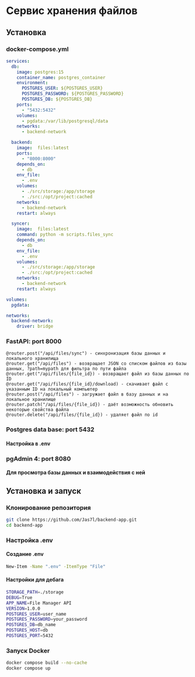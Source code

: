 # Сервис хранения файлов

## Установка

### docker-compose.yml

```yaml
services:
  db:
    image: postgres:15
    container_name: postgres_container
    environment:
      POSTGRES_USER: ${POSTGRES_USER}
      POSTGRES_PASSWORD: ${POSTGRES_PASSWORD}
      POSTGRES_DB: ${POSTGRES_DB}
    ports:
      - "5432:5432"
    volumes:
      - pgdata:/var/lib/postgresql/data
    networks:
      - backend-network

  backend:
    image:  files:latest
    ports:
      - "8000:8000"
    depends_on:
      - db
    env_file:
      - .env
    volumes:
      - ./src/storage:/app/storage
      - ./src:/opt/project:cached
    networks:
      - backend-network
    restart: always

  syncer:
    image:  files:latest
    command: python -m scripts.files_sync
    depends_on:
      - db
    env_file:
      - .env
    volumes:
      - ./src/storage:/app/storage
      - ./src:/opt/project:cached
    networks:
      - backend-network
    restart: always

volumes:
  pgdata:

networks:
  backend-network:
    driver: bridge
```

### FastAPI: port 8000
```
@router.post("/api/files/sync") - синхронизация базы данных и локального хранилища
@router.get("/api/files") - возвращает JSON со списком файлов из базы данных, ?path=mypath для фильтра по пути файла
@router.get("/api/files/{file_id}) - возвращает файл из базы данных по ID
@router.get("/api/files/{file_id}/download) - скачивает файл с указанным ID на локальный компьютер 
@router.post("/api/files") - загружает файл в базу данных и на локальное хранилище
@router.patch("/api/files/{file_id}) - даёт возможность обновить некоторые свойства файла
@router.delete("/api/files/{file_id}) - удаляет файл по id
```

### Postgres data base: port 5432
#### Настройка в .env

### pgAdmin 4: port 8080
#### Для просмотра базы данных и взаимодействия с ней

## Установка и запуск
### Клонирование репозитория
```bash
git clone https://github.com/Jas7l/backend-app.git
cd backend-app
```

### Настройка .env
#### Создание .env
```bash
New-Item -Name ".env" -ItemType "File"
```
#### Настройки для дебага
```bash
STORAGE_PATH=./storage
DEBUG=True
APP_NAME=File Manager API
VERSION=1.0.0
POSTGRES_USER=user_name
POSTGRES_PASSWORD=your_password
POSTGRES_DB=db_name
POSTGRES_HOST=db
POSTGRES_PORT=5432
```

### Запуск Docker
```bash
docker compose build --no-cache
docker compose up
```

